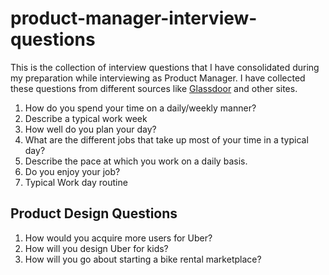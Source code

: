 # product-manager-interview-questions

This is the collection of interview questions that I have consolidated during my preparation while interviewing as Product Manager. I have collected these questions from different sources like [Glassdoor](https://www.glassdoor.co.in) and other sites. <br/>


1) How do you spend your time on a daily/weekly manner? <br/>
2) Describe a typical work week <br/>
3) How well do you plan your day? <br/>
4) What are the different jobs that take up most of your time in a typical day? <br/>
5) Describe the pace at which you work on a daily basis. <br/>
6) Do you enjoy your job? <br/>
7) Typical Work day routine <br/>

## Product Design Questions

1) How would you acquire more users for Uber?<br/>
2) How will you design Uber for kids?<br/>
3) How will you go about starting a bike rental marketplace?<br/>
